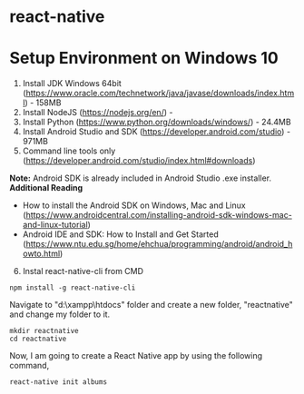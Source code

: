 # react-native

# Setup Environment on Windows 10

1. Install JDK Windows 64bit (https://www.oracle.com/technetwork/java/javase/downloads/index.html) - 158MB
2. Install NodeJS (https://nodejs.org/en/) - 
3. Install Python (https://www.python.org/downloads/windows/) - 24.4MB
4. Install Android Studio and SDK (https://developer.android.com/studio) - 971MB
5. Command line tools only (https://developer.android.com/studio/index.html#downloads)

**Note:** Android SDK is already included in Android Studio .exe installer.
**Additional Reading**
- How to install the Android SDK on Windows, Mac and Linux (https://www.androidcentral.com/installing-android-sdk-windows-mac-and-linux-tutorial)
- Android IDE and SDK: How to Install and Get Started (https://www.ntu.edu.sg/home/ehchua/programming/android/android_howto.html)


6. Instal react-native-cli from CMD
```
npm install -g react-native-cli
```

Navigate to "d:\xampp\htdocs" folder and create a new folder, "reactnative" and change my folder to it.

```
mkdir reactnative
cd reactnative
```

Now, I am going to create a React Native app by using the following command,
```
react-native init albums
```
